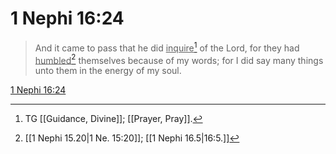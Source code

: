 # 1 Nephi 16:24

> And it came to pass that he did <u>inquire</u>[^a] of the Lord, for they had <u>humbled</u>[^b] themselves because of my words; for I did say many things unto them in the energy of my soul.

[1 Nephi 16:24](https://www.churchofjesuschrist.org/study/scriptures/bofm/1-ne/16?lang=eng&id=p24#p24)


[^a]: TG [[Guidance, Divine]]; [[Prayer, Pray]].
[^b]: [[1 Nephi 15.20|1 Ne. 15:20]]; [[1 Nephi 16.5|16:5.]]
